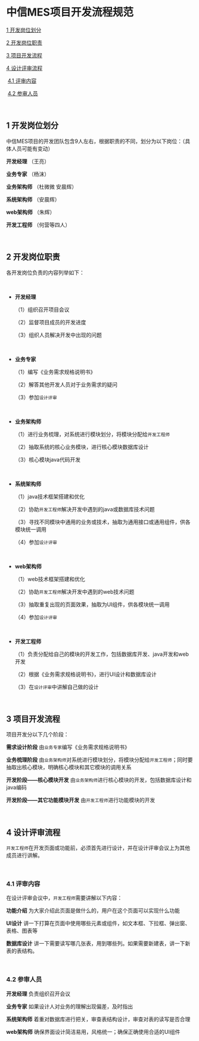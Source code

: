 # 中信MES项目开发流程规范
[1  开发岗位划分](#user-content-1--开发岗位划分)

[2  开发岗位职责](#user-content-2--开发岗位职责)

[3  项目开发流程](#user-content-3--项目开发流程)

[4  设计评审流程](#user-content-4--设计评审流程)

​    [4.1  评审内容](#user-content-41--评审内容)

​    [4.2  参审人员](#user-content-42--参审人员)

​	

##  1  开发岗位划分

中信MES项目的开发团队包含9人左右，根据职责的不同，划分为以下岗位：（具体人员可能有变动）

**开发经理** （王亮）

**业务专家**  （杨沫）

**业务架构师** （杜微微  安晨辉）

**系统架构师** （安晨辉）

**web架构师** （朱辉）

**开发工程师** （何营等四人）

​	

##  2  开发岗位职责

各开发岗位负责的内容列举如下：

​	

- **开发经理**

  （1）组织召开项目会议

  （2）监督项目成员的开发进度

  （3）组织人员解决开发中出现的问题

  ​

- **业务专家**

  （1）编写《业务需求规格说明书》

  （2）解答其他开发人员对于业务需求的疑问

  （3）参加`设计评审`

  ​

- **业务架构师**

  （1）进行业务梳理，对系统进行模块划分，将模块分配给`开发工程师`

  （2）抽取系统的核心业务模块，进行核心模块数据库设计

  （3）核心模块java代码开发

  ​

- **系统架构师**

  （1）java技术框架搭建和优化

  （2）协助`开发工程师`解决开发中遇到的java或数据库技术问题

  （3）寻找不同模块中通用的业务或技术，抽取为通用接口或通用组件，供各模块统一调用

  （4）参加`设计评审`

  ​

- **web架构师**

  （1）web技术框架搭建和优化

  （2）协助`开发工程师`解决开发中遇到的web技术问题

  （3）抽取重复出现的页面效果，抽取为UI组件，供各模块统一调用

  （4）参加`设计评审`

  ​

- **开发工程师**

  （1）负责分配给自己的模块的开发工作，包括数据库开发、java开发和web开发

  （2）根据《业务需求规格说明书》，进行UI设计和数据库设计

  （3）在`设计评审`中讲解自己做的设计

  ​

##  3  项目开发流程

项目开发分以下几个阶段：

**需求设计阶段**    由`业务专家`编写《业务需求规格说明书》

**业务梳理阶段**    由`业务架构师`对系统进行模块划分，将模块分配给`开发工程师`；同时要抽取出核心模块，明确核心模块和其它模块的调用关系

**开发阶段——核心模块开发**   由`业务架构师`进行核心模块的开发，包括数据库设计和java编码

**开发阶段——其它功能模块开发**   由`开发工程师`进行功能模块的开发

​		

##  4  设计评审流程

`开发工程师`在开发页面或功能前，必须首先进行设计，并在设计评审会议上为其他成员进行讲解。

​	

###  4.1  评审内容

在设计评审会议中，`开发工程师`需要讲解以下内容：

**功能介绍**   为大家介绍此页面是做什么的，用户在这个页面可以实现什么功能

**UI设计**   讲一下打算在页面中使用哪些元素或组件，如文本框、下拉框、弹出窗、表格、图表等

**数据库设计**   讲一下需要读写哪几张表，用到哪些列。如果需要新建表，讲一下新表的表结构。

​	

###  4.2  参审人员

**开发经理**   负责组织召开会议

**业务专家**    如果设计人对业务的理解出现偏差，及时指出

**系统架构师**   着重对数据库进行把关，审查表结构设计，审查对表的读写是否合理

**web架构师**   确保界面设计简洁易用，风格统一；确保正确使用合适的UI组件

​	




















